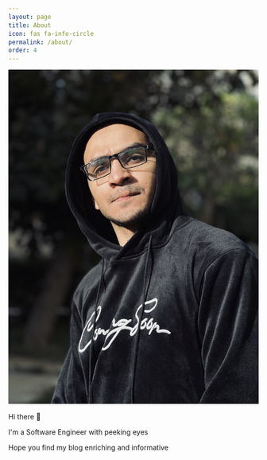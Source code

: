 ```yaml
---
layout: page
title: About
icon: fas fa-info-circle
permalink: /about/
order: 4
---
```


![](/images/about.jpg)

Hi there 👋

I'm a Software Engineer with peeking eyes

Hope you find my blog enriching and informative
